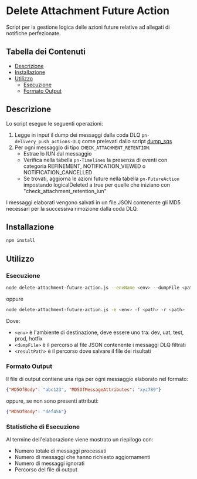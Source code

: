 # Delete Attachment Future Action

Script per la gestione logica delle azioni future relative ad allegati di notifiche perfezionate.

## Tabella dei Contenuti

* [Descrizione](#descrizione)
* [Installazione](#installazione)
* [Utilizzo](#utilizzo)
  * [Esecuzione](#esecuzione)
  * [Formato Output](#formato-output)

## Descrizione

Lo script esegue le seguenti operazioni:

1. Legge in input il dump dei messaggi dalla coda DLQ `pn-delivery_push_actions-DLQ` come prelevati dallo script [dump_sqs](https://github.com/pagopa/pn-troubleshooting/tree/main/dump_sqs)
2. Per ogni messaggio di tipo `CHECK_ATTACHMENT_RETENTION`:
   - Estrae lo IUN dal messaggio
   - Verifica nella tabella `pn-Timelines` la presenza di eventi con categoria REFINEMENT, NOTIFICATION_VIEWED o NOTIFICATION_CANCELLED
   - Se trovati, aggiorna le azioni future nella tabella `pn-FutureAction` impostando logicalDeleted a true per quelle che iniziano con "check_attachment_retention_iun"

I messaggi elaborati vengono salvati in un file JSON contenente gli MD5 necessari per la successiva rimozione dalla coda DLQ.

## Installazione

```bash
npm install
```
## Utilizzo

### Esecuzione
```bash
node delete-attachment-future-action.js --envName <env> --dumpFile <path> --resultPath <path>
```
oppure
```bash
node delete-attachment-future-action.js -e <env> -f <path> -r <path>
```
Dove:

- `<env>` è l'ambiente di destinazione, deve essere uno tra: dev, uat, test, prod, hotfix
- `<dumpFile>` è il percorso al file JSON contenente i messaggi DLQ filtrati
- `<resultPath>` è il percorso dove salvare il file dei risultati

### Formato Output

Il file di output contiene una riga per ogni messaggio elaborato nel formato:
```json
{"MD5OfBody": "abc123", "MD5OfMessageAttributes": "xyz789"} 
```
oppure, se non sono presenti attributi:
```json
{"MD5OfBody": "def456"}
```
### Statistiche di Esecuzione
Al termine dell'elaborazione viene mostrato un riepilogo con:

- Numero totale di messaggi processati
- Numero di messaggi che hanno richiesto aggiornamenti
- Numero di messaggi ignorati
- Percorso del file di output
